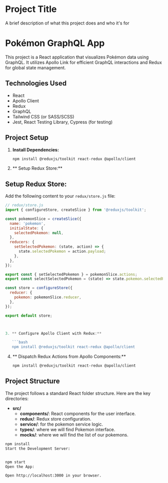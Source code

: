 # Project Title

A brief description of what this project does and who it's for

# Pokémon GraphQL App

This project is a React application that visualizes Pokémon data using GraphQL. It utilizes Apollo Link for efficient GraphQL interactions and Redux for global state management.

## Technologies Used

- React
- Apollo Client
- Redux
- GraphQL
- Tailwind CSS (or SASS/SCSS)
- Jest, React Testing Library, Cypress (for testing)

## Project Setup

1. **Install Dependencies:**

   ```bash
   npm install @reduxjs/toolkit react-redux @apollo/client

   ```

2. ** Setup Redux Store:**
## Setup Redux Store:

Add the following content to your `redux/store.js` file:

```javascript
// redux/store.js
import { configureStore, createSlice } from '@reduxjs/toolkit';

const pokemonSlice = createSlice({
  name: 'pokemon',
  initialState: {
    selectedPokemon: null,
  },
  reducers: {
    setSelectedPokemon: (state, action) => {
      state.selectedPokemon = action.payload;
    },
  },
});

export const { setSelectedPokemon } = pokemonSlice.actions;
export const selectSelectedPokemon = (state) => state.pokemon.selectedPokemon;

const store = configureStore({
  reducer: {
    pokemon: pokemonSlice.reducer,
  },
});

export default store;



3. ** Configure Apollo Client with Redux:**

   ```bash
   npm install @reduxjs/toolkit react-redux @apollo/client

   ```

4. ** Dispatch Redux Actions from Apollo Components:**

   ```bash
   npm install @reduxjs/toolkit react-redux @apollo/client
   ```

## Project Structure

The project follows a standard React folder structure. Here are the key directories:

- **src/**
  - **components/**: React components for the user interface.
  - **redux/**: Redux store configuration.
  - **service/**: for the pokemon service logic.
  - **types/**: where we will find Pokemon interface.
  - **mocks/**: where we will find the list of our pokemons.

```bash
npm install
Start the Development Server:


npm start
Open the App:

Open http://localhost:3000 in your browser.
```
